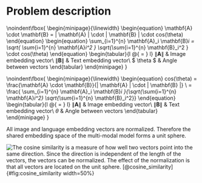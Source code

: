 # Problem description

\noindent\fbox{
    \begin{minipage}{\linewidth}
        \begin{equation}
            \mathbf{A} \cdot \mathbf{B} = \| \mathbf{A} \| \cdot \| \mathbf{B} \| \cdot cos(\theta)
        \end{equation}
        \begin{equation}
            \sum_{i=1}^{n} \mathbf{A}_i \mathbf{B}_i = \sqrt{ \sum_{i=1}^{n} \mathbf{A}_i^2 } \sqrt{\sum_{i=1}^{n} \mathbf{B}_i^2 } \cdot cos(\theta)
        \end{equation}
        \begin{tabular}{l @{ $=$ } l}
            $\| \mathbf{A} \|$ & Image embedding vector\\
            $\| \mathbf{B} \|$ & Text embedding vector\\
            $ \theta $ & Angle between vectors
        \end{tabular}
    \end{minipage}
}

\noindent\fbox{
    \begin{minipage}{\linewidth}
        \begin{equation}
            cos(\theta) = \frac{\mathbf{A} \cdot \mathbf{B}}{\| \mathbf{A} \| \cdot \| \mathbf{B} \|} \\
            = \frac{ \sum_{i=1}^{n} \mathbf{A}_i \mathbf{B}_i }{\sqrt{\sum_{i=1}^{n} \mathbf{A}_i^2} \sqrt{\sum_{i=1}^{n} \mathbf{B}_i^2}}
        \end{equation}
        \begin{tabular}{l @{ $=$ } l}
            $\| \mathbf{A} \|$ & Image embedding vector\\
            $\| \mathbf{B} \|$ & Text embedding vector\\
            $\theta$ & Angle between vectors
        \end{tabular}
    \end{minipage}
}

All image and language embedding vectors are normalized. Therefore the shared embedding space of the multi-modal model forms a unit sphere.

![The cosine similarity is a measure of how well two vectors point into the same direction. Since the direction is independent of the length of the vectors, the vectors can be normalized. The effect of the normalization is that all vectors are located on the unit sphere. [[@cosine_similarity]](#references)](source/figures/cosine_similarity.png "Cosine similarity"){#fig:cosine_similarity width=50%}
